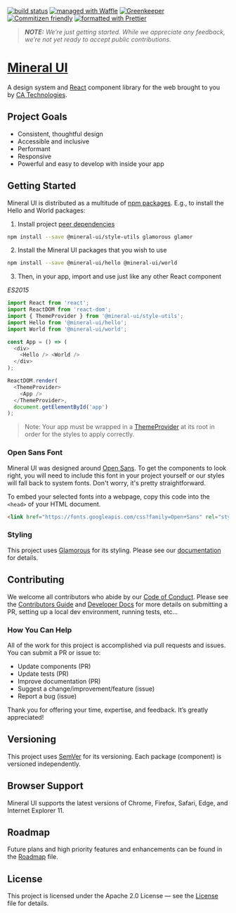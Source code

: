 
[![build status](https://travis-ci.org/mineral-ui/mineral-ui.svg?branch=master)](https://travis-ci.org/mineral-ui/mineral-ui)
[![managed with Waffle](https://img.shields.io/badge/managed_with-waffle-72b2e4.svg)](https://waffle.io/mineral-ui/mineral-ui)
[![Greenkeeper](https://badges.greenkeeper.io/mineral-ui/mineral-ui.svg)](https://greenkeeper.io/)
[![Commitizen friendly](https://img.shields.io/badge/Commitizen-friendly-brightgreen.svg?style=flat)](http://commitizen.github.io/cz-cli/)
[![formatted with Prettier](https://img.shields.io/badge/formatted_with-Prettier-ff69b4.svg)](https://github.com/prettier/prettier)

> **_NOTE:_** _We’re just getting started. While we appreciate any feedback, we’re not yet ready to accept public contributions._

# [Mineral UI](https://mineral-ui.github.io/)

A design system and [React](https://facebook.github.io/react/) component library for the web brought to you by [CA Technologies](http://ca.com).


## Project Goals

- Consistent, thoughtful design
- Accessible and inclusive
- Performant
- Responsive
- Powerful and easy to develop with inside your app


## Getting Started

Mineral UI is distributed as a multitude of [npm packages](https://www.npmjs.com/search?q=@mineral-ui). E.g., to install the Hello and World packages:

1. Install project [peer dependencies](./docs/peer-dependencies.md)

  ```sh
  npm install --save @mineral-ui/style-utils glamorous glamor
  ```

2. Install the Mineral UI packages that you wish to use

  ```sh
  npm install --save @mineral-ui/hello @mineral-ui/world
  ```

3. Then, in your app, import and use just like any other React component

  _ES2015_

  ```js
  import React from 'react';
  import ReactDOM from 'react-dom';
  import { ThemeProvider } from '@mineral-ui/style-utils';
  import Hello from '@mineral-ui/hello';
  import World from '@mineral-ui/world';

  const App = () => (
    <div>
      <Hello /> <World />
    </div>
  );

  ReactDOM.render(
    <ThemeProvider>
      <App />
    </ThemeProvider>,
    document.getElementById('app')
  );
  ```

  > Note: Your app must be wrapped in a [ThemeProvider](./docs/styling.md#themeprovider-theme) at its root in order for the styles to apply correctly.

### Open Sans Font

Mineral UI was designed around [Open Sans](https://fonts.google.com/specimen/Open+Sans). To get the components to look right, you will need to include this font in your project yourself or our styles will fall back to system fonts. Don't worry, it's pretty straightforward.

To embed your selected fonts into a webpage, copy this code into the `<head>` of your HTML document.

  ```html
  <link href="https://fonts.googleapis.com/css?family=Open+Sans" rel="stylesheet">
  ```

### Styling

This project uses [Glamorous](https://github.com/paypal/glamorous/) for its styling. Please see our [documentation](./docs/styling.md) for details.


## Contributing

We welcome all contributors who abide by our [Code of Conduct](./CODE_OF_CONDUCT.md). Please see the [Contributors Guide](./CONTRIBUTING.md) and [Developer Docs](./docs/README.md) for more details on submitting a PR, setting up a local dev environment, running tests, etc...


### How You Can Help

All of the work for this project is accomplished via pull requests and issues. You can submit a PR or issue to:

- Update components (PR)
- Update tests (PR)
- Improve documentation (PR)
- Suggest a change/improvement/feature (issue)
- Report a bug (issue)

Thank you for offering your time, expertise, and feedback. It’s greatly appreciated!


## Versioning

This project uses [SemVer](http://semver.org/) for its versioning. Each package (component) is versioned independently.


## Browser Support

Mineral UI supports the latest versions of Chrome, Firefox, Safari, Edge, and Internet Explorer 11.


## Roadmap

Future plans and high priority features and enhancements can be found in the [Roadmap](./ROADMAP.md) file.

## License

This project is licensed under the Apache 2.0 License — see the [License](./LICENSE.md) file for details.
